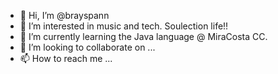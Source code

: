 - 👋 Hi, I’m @brayspann
- 👀 I’m interested in music and tech. Soulection life!!
- 🌱 I’m currently learning the Java language @ MiraCosta CC.
- 💞️ I’m looking to collaborate on ...
- 📫 How to reach me ...

<!---
brayspann/brayspann is a ✨ special ✨ repository because its `README.md` (this file) appears on your GitHub profile.
You can click the Preview link to take a look at your changes.
--->

